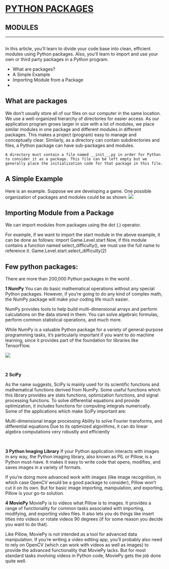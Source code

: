 <!DOCTYPE html>
<html>
<head>
	<meta charset="utf-8">
	<title>Packages</title>
</head>
<body>
<h1><b><u>PYTHON PACKAGES</u></b></h1>
<h2><b>MODULES</b></h2>
<hr>
<img src="">
<p>
	In this article, you'll learn to divide your code base into clean, efficient modules using Python packages. Also, you'll learn to import and use your own or third party packages in a Python program.
</p>
<ul>
    <li>What are packages?</li>
    <li>A Simple Example</li>
    <li>Importing Module from a Package</li>
    <li></li>
 </ul> 
 <h2>What are packages</h2>
 <p>
 	We don't usually store all of our files on our computer in the same location. We use a well-organized hierarchy of directories for easier access.
    As our application program grows larger in size with a lot of modules, we place similar modules in one package and different modules in different packages. This makes a project (program) easy to manage and conceptually clear. 
    Similarly, as a directory can contain subdirectories and files, a Python package can have sub-packages and modules.

    A directory must contain a file named __init__.py in order for Python to consider it as a package. This file can be left empty but we generally place the initialization code for that package in this file.	
</p>
<h2>A Simple Example</h2>
<p>
  Here is an example. Suppose we are developing a game. One possible organization of packages and modules could be as shown:

  <img src="https://cdn.programiz.com/sites/tutorial2program/files/PackageModuleStructure.jpg">
 </p>
 <h2>Importing Module from a Package</h2>
 We can import modules from packages using the dot (.) operator.

 For example, if we want to import the start module in the above example, it can be done as follows:
               import Game.Level.start
 Now, if this module contains a function named select_difficulty(), we must use the full name to reference it.
                   Game.Level.start.select_difficulty(2) 
 <h2>Few python packages:</h2>
There are more than 200,000 Python packages in the world .
<br>
<p>
<b>1 NumPy</b>
You can do basic mathematical operations without any special Python packages. However, if you’re going to do any kind of complex math, the NumPy package will make your coding life much easier.

NumPy provides tools to help build multi-dimensional arrays and perform calculations on the data stored in them. You can solve algebraic formulas, perform common statistical operations, and much more.

While NumPy is a valuable Python package for a variety of general-purpose programming tasks, it’s particularly important if you want to do machine learning, since it provides part of the foundation for libraries like TensorFlow.

<img src="https://encrypted-tbn0.gstatic.com/images?q=tbn:ANd9GcT73UdNXRozWJh1Q7S-gv3g726OPmJOTW3N8A&usqp=CAU">
<br>
</p>
<br>
<p>
<b>2 SciPy</b>
 
As the name suggests, SciPy is mainly used for its scientific functions and mathematical functions derived from NumPy. Some useful functions which this library provides are stats functions, optimization functions, and signal processing functions. To solve differential equations and provide optimization, it includes functions for computing integrals numerically. Some of the applications which make SciPy important are:

Multi-dimensional image processing
Ability to solve Fourier transforms, and differential equations
Due to its optimized algorithms, it can do linear algebra computations very robustly and efficiently
</p>
<br>
<p>
<b>3 Python Imaging Library</b>
If your Python application interacts with images in any way, the Python imaging library, also known as PIL or Pillow, is a Python must-have. It makes it easy to write code that opens, modifies, and saves images in a variety of formats.

If you’re doing more advanced work with images (like image recognition, in which case OpenCV would be a good package to consider), Pillow won’t cut it on its own. But for basic image importing, manipulation, and exporting, Pillow is your go-to solution.
 </p>                              
<b>4 MoviePy</b>
MoviePy is to videos what Pillow is to images. It provides a range of functionality for common tasks associated with importing, modifying, and exporting video files. It also lets you do things like insert titles into videos or rotate videos 90 degrees (if for some reason you decide you want to do that).

Like Pillow, MoviePy is not intended as a tool for advanced data manipulation. If you’re writing a video editing app, you’ll probably also need to rely on OpenCV (which can work with videos as well as images) to provide the advanced functionality that MoviePy lacks. But for most standard tasks involving videos in Python code, MoviePy gets the job done quite well.

                               


</body>
</html>